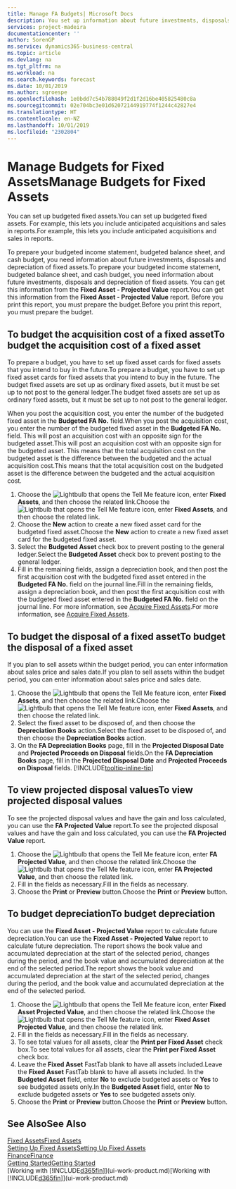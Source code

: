 ```yaml
---
title: Manage FA Budgets| Microsoft Docs
description: You set up information about future investments, disposals, and depreciation of fixed assets to help prepare budgets and forecasts.
services: project-madeira
documentationcenter: ''
author: SorenGP
ms.service: dynamics365-business-central
ms.topic: article
ms.devlang: na
ms.tgt_pltfrm: na
ms.workload: na
ms.search.keywords: forecast
ms.date: 10/01/2019
ms.author: sgroespe
ms.openlocfilehash: 1e0bdd7c54b788049f2d1f2d16be405825480c8a
ms.sourcegitcommit: 02e704bc3e01d62072144919774f1244c42827e4
ms.translationtype: HT
ms.contentlocale: en-NZ
ms.lasthandoff: 10/01/2019
ms.locfileid: "2302804"
---
```

# <a name="manage-budgets-for-fixed-assets"></a><span data-ttu-id="380c1-103">Manage Budgets for Fixed Assets</span><span class="sxs-lookup"><span data-stu-id="380c1-103">Manage Budgets for Fixed Assets</span></span>
<span data-ttu-id="380c1-104">You can set up budgeted fixed assets.</span><span class="sxs-lookup"><span data-stu-id="380c1-104">You can set up budgeted fixed assets.</span></span> <span data-ttu-id="380c1-105">For example, this lets you include anticipated acquisitions and sales in reports.</span><span class="sxs-lookup"><span data-stu-id="380c1-105">For example, this lets you include anticipated acquisitions and sales in reports.</span></span>  

<span data-ttu-id="380c1-106">To prepare your budgeted income statement, budgeted balance sheet, and cash budget, you need information about future investments, disposals and depreciation of fixed assets.</span><span class="sxs-lookup"><span data-stu-id="380c1-106">To prepare your budgeted income statement, budgeted balance sheet, and cash budget, you need information about future investments, disposals and depreciation of fixed assets.</span></span> <span data-ttu-id="380c1-107">You can get this information from the **Fixed Asset - Projected Value** report.</span><span class="sxs-lookup"><span data-stu-id="380c1-107">You can get this information from the **Fixed Asset - Projected Value** report.</span></span> <span data-ttu-id="380c1-108">Before you print this report, you must prepare the budget.</span><span class="sxs-lookup"><span data-stu-id="380c1-108">Before you print this report, you must prepare the budget.</span></span>  

## <a name="to-budget-the-acquisition-cost-of-a-fixed-asset"></a><span data-ttu-id="380c1-109">To budget the acquisition cost of a fixed asset</span><span class="sxs-lookup"><span data-stu-id="380c1-109">To budget the acquisition cost of a fixed asset</span></span>
<span data-ttu-id="380c1-110">To prepare a budget, you have to set up fixed asset cards for fixed assets that you intend to buy in the future.</span><span class="sxs-lookup"><span data-stu-id="380c1-110">To prepare a budget, you have to set up fixed asset cards for fixed assets that you intend to buy in the future.</span></span> <span data-ttu-id="380c1-111">The budget fixed assets are set up as ordinary fixed assets, but it must be set up to not post to the general ledger.</span><span class="sxs-lookup"><span data-stu-id="380c1-111">The budget fixed assets are set up as ordinary fixed assets, but it must be set up to not post to the general ledger.</span></span>

<span data-ttu-id="380c1-112">When you post the acquisition cost, you enter the number of the budgeted fixed asset in the **Budgeted FA No.** field.</span><span class="sxs-lookup"><span data-stu-id="380c1-112">When you post the acquisition cost, you enter the number of the budgeted fixed asset in the **Budgeted FA No.** field.</span></span> <span data-ttu-id="380c1-113">This will post an acquisition cost with an opposite sign for the budgeted asset.</span><span class="sxs-lookup"><span data-stu-id="380c1-113">This will post an acquisition cost with an opposite sign for the budgeted asset.</span></span> <span data-ttu-id="380c1-114">This means that the total acquisition cost on the budgeted asset is the difference between the budgeted and the actual acquisition cost.</span><span class="sxs-lookup"><span data-stu-id="380c1-114">This means that the total acquisition cost on the budgeted asset is the difference between the budgeted and the actual acquisition cost.</span></span>

1. <span data-ttu-id="380c1-115">Choose the ![Lightbulb that opens the Tell Me feature](media/ui-search/search_small.png "Tell me what you want to do") icon, enter **Fixed Assets**, and then choose the related link.</span><span class="sxs-lookup"><span data-stu-id="380c1-115">Choose the ![Lightbulb that opens the Tell Me feature](media/ui-search/search_small.png "Tell me what you want to do") icon, enter **Fixed Assets**, and then choose the related link.</span></span>
2. <span data-ttu-id="380c1-116">Choose the **New** action to create a new fixed asset card for the budgeted fixed asset.</span><span class="sxs-lookup"><span data-stu-id="380c1-116">Choose the **New** action to create a new fixed asset card for the budgeted fixed asset.</span></span>
3. <span data-ttu-id="380c1-117">Select the **Budgeted Asset** check box to prevent posting to the general ledger.</span><span class="sxs-lookup"><span data-stu-id="380c1-117">Select the **Budgeted Asset** check box to prevent posting to the general ledger.</span></span>
4. <span data-ttu-id="380c1-118">Fill in the remaining fields, assign a depreciation book, and then post the first acquisition cost with the budgeted fixed asset entered in the **Budgeted FA No.** field on the journal line.</span><span class="sxs-lookup"><span data-stu-id="380c1-118">Fill in the remaining fields, assign a depreciation book, and then post the first acquisition cost with the budgeted fixed asset entered in the **Budgeted FA No.** field on the journal line.</span></span> <span data-ttu-id="380c1-119">For more information, see [Acquire Fixed Assets](fa-how-acquire.md).</span><span class="sxs-lookup"><span data-stu-id="380c1-119">For more information, see [Acquire Fixed Assets](fa-how-acquire.md).</span></span>

## <a name="to-budget-the-disposal-of-a-fixed-asset"></a><span data-ttu-id="380c1-120">To budget the disposal of a fixed asset</span><span class="sxs-lookup"><span data-stu-id="380c1-120">To budget the disposal of a fixed asset</span></span>
<span data-ttu-id="380c1-121">If you plan to sell assets within the budget period, you can enter information about sales price and sales date.</span><span class="sxs-lookup"><span data-stu-id="380c1-121">If you plan to sell assets within the budget period, you can enter information about sales price and sales date.</span></span>

1. <span data-ttu-id="380c1-122">Choose the ![Lightbulb that opens the Tell Me feature](media/ui-search/search_small.png "Tell me what you want to do") icon, enter **Fixed Assets**, and then choose the related link.</span><span class="sxs-lookup"><span data-stu-id="380c1-122">Choose the ![Lightbulb that opens the Tell Me feature](media/ui-search/search_small.png "Tell me what you want to do") icon, enter **Fixed Assets**, and then choose the related link.</span></span>
2. <span data-ttu-id="380c1-123">Select the fixed asset to be disposed of, and then choose the **Depreciation Books** action.</span><span class="sxs-lookup"><span data-stu-id="380c1-123">Select the fixed asset to be disposed of, and then choose the **Depreciation Books** action.</span></span>
3. <span data-ttu-id="380c1-124">On the **FA Depreciation Books** page, fill in the **Projected Disposal Date** and **Projected Proceeds on Disposal** fields.</span><span class="sxs-lookup"><span data-stu-id="380c1-124">On the **FA Depreciation Books** page, fill in the **Projected Disposal Date** and **Projected Proceeds on Disposal** fields.</span></span> [!INCLUDE[tooltip-inline-tip](includes/tooltip-inline-tip_md.md)]

## <a name="to-view-projected-disposal-values"></a><span data-ttu-id="380c1-125">To view projected disposal values</span><span class="sxs-lookup"><span data-stu-id="380c1-125">To view projected disposal values</span></span>
<span data-ttu-id="380c1-126">To see the projected disposal values and have the gain and loss calculated, you can use the **FA Projected Value** report.</span><span class="sxs-lookup"><span data-stu-id="380c1-126">To see the projected disposal values and have the gain and loss calculated, you can use the **FA Projected Value** report.</span></span>

1. <span data-ttu-id="380c1-127">Choose the ![Lightbulb that opens the Tell Me feature](media/ui-search/search_small.png "Tell me what you want to do") icon, enter **FA Projected Value**, and then choose the related link.</span><span class="sxs-lookup"><span data-stu-id="380c1-127">Choose the ![Lightbulb that opens the Tell Me feature](media/ui-search/search_small.png "Tell me what you want to do") icon, enter **FA Projected Value**, and then choose the related link.</span></span>
2. <span data-ttu-id="380c1-128">Fill in the fields as necessary.</span><span class="sxs-lookup"><span data-stu-id="380c1-128">Fill in the fields as necessary.</span></span>
3. <span data-ttu-id="380c1-129">Choose the **Print** or **Preview** button.</span><span class="sxs-lookup"><span data-stu-id="380c1-129">Choose the **Print** or **Preview** button.</span></span>

## <a name="to-budget-depreciation"></a><span data-ttu-id="380c1-130">To budget depreciation</span><span class="sxs-lookup"><span data-stu-id="380c1-130">To budget depreciation</span></span>
<span data-ttu-id="380c1-131">You can use the **Fixed Asset - Projected Value** report to calculate future depreciation.</span><span class="sxs-lookup"><span data-stu-id="380c1-131">You can use the **Fixed Asset - Projected Value** report to calculate future depreciation.</span></span> <span data-ttu-id="380c1-132">The report shows the book value and accumulated depreciation at the start of the selected period, changes during the period, and the book value and accumulated depreciation at the end of the selected period.</span><span class="sxs-lookup"><span data-stu-id="380c1-132">The report shows the book value and accumulated depreciation at the start of the selected period, changes during the period, and the book value and accumulated depreciation at the end of the selected period.</span></span>

1. <span data-ttu-id="380c1-133">Choose the ![Lightbulb that opens the Tell Me feature](media/ui-search/search_small.png "Tell me what you want to do") icon, enter **Fixed Asset Projected Value**, and then choose the related link.</span><span class="sxs-lookup"><span data-stu-id="380c1-133">Choose the ![Lightbulb that opens the Tell Me feature](media/ui-search/search_small.png "Tell me what you want to do") icon, enter **Fixed Asset Projected Value**, and then choose the related link.</span></span>
2. <span data-ttu-id="380c1-134">Fill in the fields as necessary.</span><span class="sxs-lookup"><span data-stu-id="380c1-134">Fill in the fields as necessary.</span></span>
3. <span data-ttu-id="380c1-135">To see total values for all assets, clear the **Print per Fixed Asset** check box.</span><span class="sxs-lookup"><span data-stu-id="380c1-135">To see total values for all assets, clear the **Print per Fixed Asset** check box.</span></span>
4. <span data-ttu-id="380c1-136">Leave the **Fixed Asset** FastTab blank to have all assets included.</span><span class="sxs-lookup"><span data-stu-id="380c1-136">Leave the **Fixed Asset** FastTab blank to have all assets included.</span></span> <span data-ttu-id="380c1-137">In the **Budgeted Asset** field, enter **No** to exclude budgeted assets or **Yes** to see budgeted assets only.</span><span class="sxs-lookup"><span data-stu-id="380c1-137">In the **Budgeted Asset** field, enter **No** to exclude budgeted assets or **Yes** to see budgeted assets only.</span></span>
5. <span data-ttu-id="380c1-138">Choose the **Print** or **Preview** button.</span><span class="sxs-lookup"><span data-stu-id="380c1-138">Choose the **Print** or **Preview** button.</span></span>

## <a name="see-also"></a><span data-ttu-id="380c1-139">See Also</span><span class="sxs-lookup"><span data-stu-id="380c1-139">See Also</span></span>
[<span data-ttu-id="380c1-140">Fixed Assets</span><span class="sxs-lookup"><span data-stu-id="380c1-140">Fixed Assets</span></span>](fa-manage.md)  
[<span data-ttu-id="380c1-141">Setting Up Fixed Assets</span><span class="sxs-lookup"><span data-stu-id="380c1-141">Setting Up Fixed Assets</span></span>](fa-setup.md)  
[<span data-ttu-id="380c1-142">Finance</span><span class="sxs-lookup"><span data-stu-id="380c1-142">Finance</span></span>](finance.md)  
[<span data-ttu-id="380c1-143">Getting Started</span><span class="sxs-lookup"><span data-stu-id="380c1-143">Getting Started</span></span>](product-get-started.md)  
<span data-ttu-id="380c1-144">[Working with [!INCLUDE[d365fin](includes/d365fin_md.md)]](ui-work-product.md)</span><span class="sxs-lookup"><span data-stu-id="380c1-144">[Working with [!INCLUDE[d365fin](includes/d365fin_md.md)]](ui-work-product.md)</span></span>
